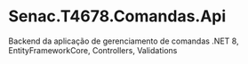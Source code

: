 # Senac.T4678.Comandas.Api
Backend da aplicação de gerenciamento de comandas .NET 8, EntityFrameworkCore, Controllers, Validations
